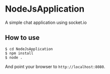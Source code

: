 # NodeJsApplication

A simple chat application using socket.io

## How to use

```
$ cd NodeJsApplication
$ npm install
$ node .
```

And point your browser to `http://localhost:8080`. 


